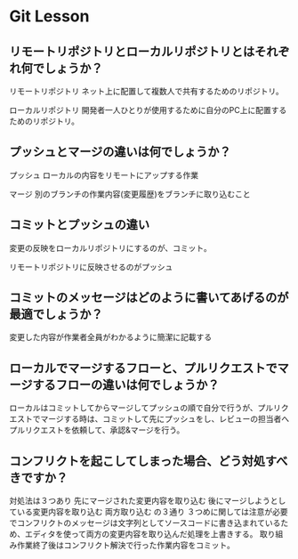 # Git Lesson

## リモートリポジトリとローカルリポジトリとはそれぞれ何でしょうか？
リモートリポジトリ
    ネット上に配置して複数人で共有するためのリポジトリ。

ローカルリポジトリ
    開発者一人ひとりが使用するために自分のPC上に配置するためのリポジトリ。


## プッシュとマージの違いは何でしょうか？
プッシュ
ローカルの内容をリモートにアップする作業

マージ
別のブランチの作業内容(変更履歴)をブランチに取り込むこと


## コミットとプッシュの違い
変更の反映をローカルリポジトリにするのが、コミット。

リモートリポジトリに反映させるのがプッシュ


## コミットのメッセージはどのように書いてあげるのが最適でしょうか？
変更した内容が作業者全員がわかるように簡潔に記載する


## ローカルでマージするフローと、プルリクエストでマージするフローの違いは何でしょうか？
ローカルはコミットしてからマージしてプッシュの順で自分で行うが、プルリクエストでマージする時は、コミットして先にプッシュをし、レビューの担当者へプルリクエストを依頼して、承認&マージを行う。


## コンフリクトを起こしてしまった場合、どう対処すべきですか？
対処法は３つあり
先にマージされた変更内容を取り込む
後にマージしようとしている変更内容を取り込む
両方取り込む
の３通り
３つめに関しては注意が必要でコンフリクトのメッセージは文字列としてソースコードに書き込まれているため、エディタを使って両方の変更内容を取り込んだ処理を上書きする。
取り組み作業終了後はコンフリクト解決で行った作業内容をコミット。
